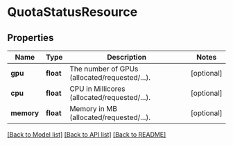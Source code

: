 # QuotaStatusResource

## Properties
Name | Type | Description | Notes
------------ | ------------- | ------------- | -------------
**gpu** | **float** | The number of GPUs (allocated/requested/...). | [optional] 
**cpu** | **float** | CPU in Millicores (allocated/requested/...). | [optional] 
**memory** | **float** | Memory in MB (allocated/requested/...). | [optional] 

[[Back to Model list]](../README.md#documentation-for-models) [[Back to API list]](../README.md#documentation-for-api-endpoints) [[Back to README]](../README.md)

